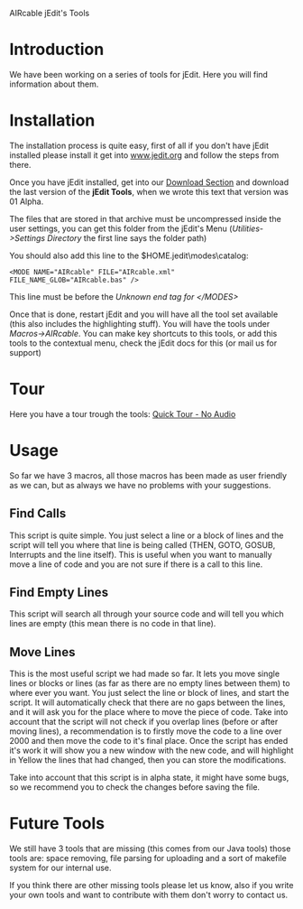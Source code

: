 AIRcable jEdit's Tools
# Introduction #

We have been working on a series of tools for jEdit. Here you will find information about them.


# Installation #
The installation process is quite easy, first of all if you don't have jEdit installed please install it get into www.jedit.org and follow the steps from there.

Once you have jEdit installed, get into our [Download Section](http://code.google.com/p/aircable/downloads/list) and download the last version of the **jEdit Tools**, when we wrote this text that version was 01 Alpha.

The files that are stored in that archive must be uncompressed inside the user settings, you can get this folder from the jEdit's Menu (_Utilities->Settings Directory_ the first line says the folder path)

You should also add this line to the $HOME\.jedit\modes\catalog:
```
<MODE NAME="AIRcable" FILE="AIRcable.xml" FILE_NAME_GLOB="AIRcable.bas" />
```
This line must be before the _Unknown end tag for &lt;/MODES&gt;_

Once that is done, restart jEdit and you will have all the tool set available (this also includes the highlighting stuff). You will have the tools under _Macros->AIRcable_. You can make key shortcuts to this tools, or add this tools to the contextual menu, check the jEdit docs for this (or mail us for support)

# Tour #

Here you have a tour trough the tools: [Quick Tour - No Audio](http://aircable.googlecode.com/files/jedit_macros.swf)

# Usage #
So far we have 3 macros, all those macros has been made as user friendly as we can, but as always we have no problems with your suggestions.

## Find Calls ##
This script is quite simple. You just select a line or a block of lines and the script will tell you where that line is being called (THEN, GOTO, GOSUB, Interrupts and the line itself). This is useful when you want to manually move a line of code and you are not sure if there is a call to this line.

## Find Empty Lines ##
This script will search all through your source code and will tell you which lines are empty (this mean there is no code in that line).

## Move Lines ##
This is the most useful script we had made so far. It lets you move single lines or blocks or lines (as far as there are no empty lines between them) to where ever you want. You just select the line or block of lines, and start the script. It will automatically check that there are no gaps between the lines, and it will ask you for the place where to move the piece of code. Take into account that the script will not check if you overlap lines (before or after moving lines), a recommendation is to firstly move the code to a line over 2000 and then move the code to it's final place. Once the script has ended it's work it will show you a new window with the new code, and will highlight in Yellow the lines that had changed, then you can store the modifications.

Take into account that this script is in alpha state, it might have some bugs, so we recommend you to check the changes before saving the file.

# Future Tools #
We still have 3 tools that are missing (this comes from our Java tools) those tools are: space removing, file parsing for uploading and a sort of makefile system for our internal use.

If you think there are other missing tools please let us know, also if you write your own tools and want to contribute with them don't worry to contact us.




